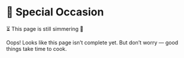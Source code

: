 # 🎉 Special Occasion

⏳ This page is still simmering 🍳

Oops! Looks like this page isn’t complete yet. But don’t worry — good things take time to cook.

